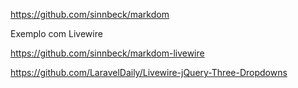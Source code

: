 
https://github.com/sinnbeck/markdom

Exemplo com Livewire

https://github.com/sinnbeck/markdom-livewire

https://github.com/LaravelDaily/Livewire-jQuery-Three-Dropdowns

